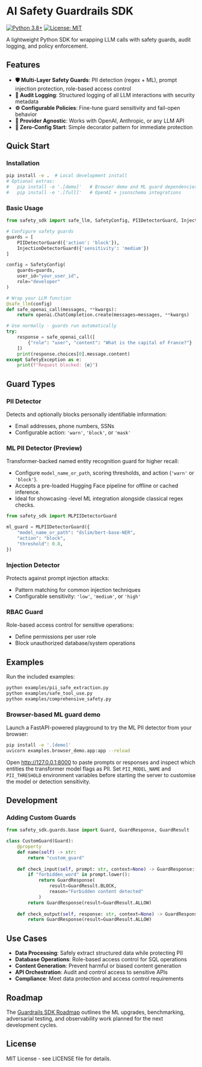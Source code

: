 # AI Safety Guardrails SDK

[![Python 3.8+](https://img.shields.io/badge/python-3.8+-blue.svg)](https://www.python.org/downloads/)
[![License: MIT](https://img.shields.io/badge/License-MIT-yellow.svg)](https://opensource.org/licenses/MIT)

A lightweight Python SDK for wrapping LLM calls with safety guards, audit logging, and policy enforcement.

## Features

- **🛡️ Multi-Layer Safety Guards**: PII detection (regex + ML), prompt injection protection, role-based access control
- **📝 Audit Logging**: Structured logging of all LLM interactions with security metadata  
- **⚙️ Configurable Policies**: Fine-tune guard sensitivity and fail-open behavior
- **🔌 Provider Agnostic**: Works with OpenAI, Anthropic, or any LLM API
- **🚀 Zero-Config Start**: Simple decorator pattern for immediate protection

## Quick Start

### Installation

```bash
pip install -e .  # Local development install
# Optional extras:
#   pip install -e '.[demo]'   # Browser demo and ML guard dependencies
#   pip install -e '.[full]'   # OpenAI + jsonschema integrations
```

### Basic Usage

```python
from safety_sdk import safe_llm, SafetyConfig, PIIDetectorGuard, InjectionDetectorGuard

# Configure safety guards
guards = [
    PIIDetectorGuard({'action': 'block'}),
    InjectionDetectorGuard({'sensitivity': 'medium'})
]

config = SafetyConfig(
    guards=guards,
    user_id="your_user_id",
    role="developer"
)

# Wrap your LLM function
@safe_llm(config)
def safe_openai_call(messages, **kwargs):
    return openai.ChatCompletion.create(messages=messages, **kwargs)

# Use normally - guards run automatically
try:
    response = safe_openai_call([
        {"role": "user", "content": "What is the capital of France?"}
    ])
    print(response.choices[0].message.content)
except SafetyException as e:
    print(f"Request blocked: {e}")
```

## Guard Types

### PII Detector
Detects and optionally blocks personally identifiable information:
- Email addresses, phone numbers, SSNs
- Configurable action: `'warn'`, `'block'`, or `'mask'`

### ML PII Detector (Preview)
Transformer-backed named entity recognition guard for higher recall:
- Configure `model_name_or_path`, scoring thresholds, and action (`'warn'` or `'block'`).
- Accepts a pre-loaded Hugging Face pipeline for offline or cached inference.
- Ideal for showcasing -level ML integration alongside classical regex checks.

```python
from safety_sdk import MLPIIDetectorGuard

ml_guard = MLPIIDetectorGuard({
    "model_name_or_path": "dslim/bert-base-NER",
    "action": "block",
    "threshold": 0.8,
})
```

### Injection Detector  
Protects against prompt injection attacks:
- Pattern matching for common injection techniques
- Configurable sensitivity: `'low'`, `'medium'`, or `'high'`

### RBAC Guard
Role-based access control for sensitive operations:
- Define permissions per user role
- Block unauthorized database/system operations

## Examples

Run the included examples:

```bash
python examples/pii_safe_extraction.py
python examples/safe_tool_use.py
python examples/comprehensive_safety.py
```

### Browser-based ML guard demo

Launch a FastAPI-powered playground to try the ML PII detector from your browser:

```bash
pip install -e '.[demo]'
uvicorn examples.browser_demo.app:app --reload
```

Open <http://127.0.0.1:8000> to paste prompts or responses and inspect which entities the transformer model flags as PII. Set
`PII_MODEL_NAME` and `PII_THRESHOLD` environment variables before starting the server to customise the model or detection
sensitivity.

## Development

### Adding Custom Guards

```python
from safety_sdk.guards.base import Guard, GuardResponse, GuardResult

class CustomGuard(Guard):
    @property
    def name(self) -> str:
        return "custom_guard"
    
    def check_input(self, prompt: str, context=None) -> GuardResponse:
        if "forbidden_word" in prompt.lower():
            return GuardResponse(
                result=GuardResult.BLOCK,
                reason="Forbidden content detected"
            )
        return GuardResponse(result=GuardResult.ALLOW)
    
    def check_output(self, response: str, context=None) -> GuardResponse:
        return GuardResponse(result=GuardResult.ALLOW)
```

## Use Cases

- **Data Processing**: Safely extract structured data while protecting PII
- **Database Operations**: Role-based access control for SQL operations
- **Content Generation**: Prevent harmful or biased content generation
- **API Orchestration**: Audit and control access to sensitive APIs
- **Compliance**: Meet data protection and access control requirements

## Roadmap

The [Guardrails SDK Roadmap](docs/roadmap.md) outlines the ML upgrades, benchmarking, adversarial testing, and observability work planned for the next development cycles.

## License

MIT License - see LICENSE file for details.
